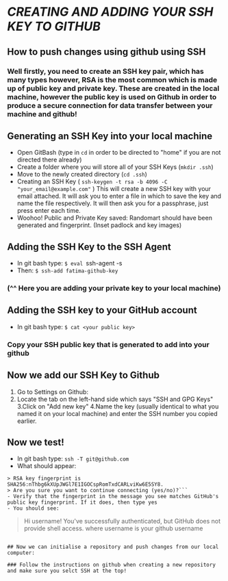 # *CREATING AND ADDING YOUR SSH KEY TO GITHUB* 

## How to push changes using github using SSH

### Well firstly, you need to create an SSH key pair, which has many types however, RSA is the most common which is made up of public key and private key. These are created in the local machine, however the public key is used on Github in order to produce a secure connection for **data transfer** between your machine and github!

## Generating an SSH Key into your local machine 

- Open GitBash (type in `cd` in order to be directed to "home" if you are not directed there already)
- Create a folder where you will store all of your SSH Keys (`mkdir .ssh`)
- Move to the newly created directory (`cd .ssh`)
- Creating an SSH Key (    `ssh-keygen -t rsa -b 4096 -C "your_email@example.com"` ) This will create a new SSH key with your email attached. It will ask you to enter a file in which to save the key and name the file respectively. It will then ask you for a passphrase, just press enter each time.
- Woohoo! Public and Private Key saved: Randomart should have been generated and fingerprint. (Inset padlock and key images)

## Adding the SSH Key to the SSH Agent

- In git bash type:
`$ eval `ssh-agent -s` `
- Then:
`$ ssh-add fatima-github-key`
### (^^ Here you are adding your private key to your local machine)

## Adding the SSH key to your GitHub account

- In git bash type:
`$ cat <your public key> `
### Copy your SSH public key that is generated to add into your github

## Now we add our SSH Key to Github

1. Go to Settings on Github:
2. Locate the tab on the left-hand side which says "SSH and GPG Keys"
3.Click on "Add new key"
4.Name the key  (usually identical to what you named it on your local machine) and enter the SSH number you copied earlier.


## Now we test! 

- In git bash type:
`ssh -T git@github.com`
- What should appear:
```> The authenticity of host 'github.com (IP ADDRESS)' can't be established.
> RSA key fingerprint is SHA256:nThbg6kXUpJWGl7E1IGOCspRomTxdCARLviKw6E5SY8.
> Are you sure you want to continue connecting (yes/no)?```
- Verify that the fingerprint in the message you see matches GitHub's public key fingerprint. If it does, then type yes
- You should see:
```
> Hi username! You've successfully authenticated, but GitHub does not
> provide shell access.
where username is your github username
```

## Now we can initialise a repository and push changes from our local computer:

### Follow the instructions on github when creating a new repository and make sure you selct SSH at the top!

